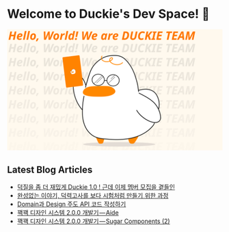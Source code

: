 # Welcome to Duckie's Dev Space! 🥳

![](/assets/dev_banner.svg)

## Latest Blog Articles

<!-- BLOG-POST-LIST:START -->
- [덕질을 좀 더 재밌게 Duckie 1.0 ! 근데 이제 멤버 모집을 곁들인](https://blog.duckie.team/%EB%8D%95%EC%A7%88%EC%9D%84-%EC%A2%80-%EB%8D%94-%EC%9E%AC%EB%B0%8C%EA%B2%8C-duckie-1-0-%EA%B7%BC%EB%8D%B0-%EC%9D%B4%EC%A0%9C-%EB%A9%A4%EB%B2%84-%EB%AA%A8%EC%A7%91%EC%9D%84-%EA%B3%81%EB%93%A4%EC%9D%B8-f6a2a29f61ae?source=rss----f4cd2e25357---4)
- [완성없는 이야기, 덕력고사를 보다 시험처럼 만들기 위한 과정](https://blog.duckie.team/%EC%99%84%EC%84%B1%EC%97%86%EB%8A%94-%EC%9D%B4%EC%95%BC%EA%B8%B0-%EB%8D%95%EB%A0%A5%EA%B3%A0%EC%82%AC%EB%A5%BC-%EB%B3%B4%EB%8B%A4-%EC%8B%9C%ED%97%98%EC%B2%98%EB%9F%BC-%EB%A7%8C%EB%93%A4%EA%B8%B0-%EC%9C%84%ED%95%9C-%EA%B3%BC%EC%A0%95-feaf082b8dc?source=rss----f4cd2e25357---4)
- [Domain과 Design 주도 API 코드 작성하기](https://blog.duckie.team/domain%EA%B3%BC-design-%EC%A3%BC%EB%8F%84-api-%EC%BD%94%EB%93%9C-%EC%9E%91%EC%84%B1%ED%95%98%EA%B8%B0-7878fb933df4?source=rss----f4cd2e25357---4)
- [꽥꽥 디자인 시스템 2.0.0 개발기 — Aide](https://blog.duckie.team/%EA%BD%A5%EA%BD%A5-%EB%94%94%EC%9E%90%EC%9D%B8-%EC%8B%9C%EC%8A%A4%ED%85%9C-2-0-0-%EA%B0%9C%EB%B0%9C%EA%B8%B0-aide-b64c40e52e28?source=rss----f4cd2e25357---4)
- [꽥꽥 디자인 시스템 2.0.0 개발기 — Sugar Components &lpar;2&rpar;](https://blog.duckie.team/%EA%BD%A5%EA%BD%A5-%EB%94%94%EC%9E%90%EC%9D%B8-%EC%8B%9C%EC%8A%A4%ED%85%9C-2-0-0-%EA%B0%9C%EB%B0%9C%EA%B8%B0-sugar-components-2-1f98c15b6d1d?source=rss----f4cd2e25357---4)
<!-- BLOG-POST-LIST:END -->
